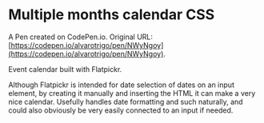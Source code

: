 # Multiple months calendar CSS

A Pen created on CodePen.io. Original URL: [https://codepen.io/alvarotrigo/pen/NWyNgoy](https://codepen.io/alvarotrigo/pen/NWyNgoy).

Event calendar built with Flatpickr.

Although Flatpickr is intended for date selection of dates on an input element, by creating it manually and inserting the HTML it can make a very nice calendar. Usefully handles date formatting and such naturally, and could also obviously be very easily connected to an input if needed. 